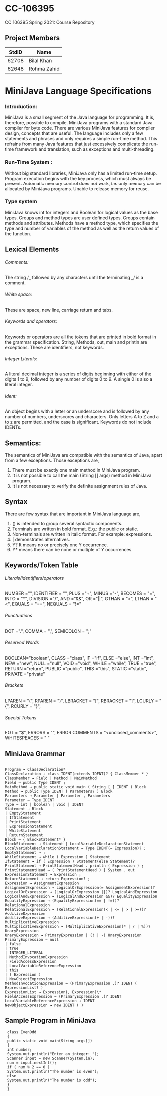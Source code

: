 # CC-106395

CC 106395 Spring 2021: Course Repository

## Project Members

| StdID | Name        |
| ----- | ----------- |
| 62708 | Bilal Khan  |
| 62648 | Rohma Zahid |

# MiniJava Language Specifications

### Introduction:

MiniJava is a small segment of the Java language for programming. It is, therefore, possible to compile. MiniJava programs with a standard Java compiler for byte code. There are various MiniJava features for compiler design, concepts that are useful. The language includes only a few statements and phrases and only requires a simple run-time method. This refrains from many Java features that just excessively complicate the run-time framework and translation, such as exceptions and multi-threading.

### Run-Time System :

Without big standard libraries, MiniJava only has a limited run-time setup. Program execution begins with the key process, which must always be present. Automatic memory control does not work, i.e. only memory can be allocated by MiniJava programs. Unable to release memory for reuse.

### Type system

MiniJava knows int for integers and Boolean for logical values as the base types. Groups and method types are user defined types. Groups contain methods and attributes. Methods have a method type, which specifies the type and number of variables of the method as well as the return values of the function.

## Lexical Elements

###### Comments:

The string /_ followed by any characters until the terminating _/ is a comment.

###### White space:

These are space, new line, carriage return and tabs.

###### Keywords and operators:

Keywords or operators are all the tokens that are printed in bold format in the grammar specification. String, Methods, out, main and println are exceptions. These are identifiers, not keywords.

###### Integer Literals:

A literal decimal integer is a series of digits beginning with either of the digits 1 to 9, followed by any number of digits 0 to 9. A single 0 is also a literal integer.

###### Ident:

An object begins with a letter or an underscore and is followed by any number of numbers, underscores and characters. Only letters A to Z and a to z are permitted, and the case is significant. Keywords do not include IDENTs.

## Semantics:

The semantics of MiniJava are compatible with the semantics of Java, apart from a few exceptions. Those exceptions are,

1. There must be exactly one main method in MiniJava program.
2. It is not possible to call the main (String [] args) method in MiniJava program.
3. It is not necessary to verify the definite assignment rules of Java.

## Syntax

There are few syntax that are important in MiniJava language are,

1. () is intended to group several syntactic components.
2. Terminals are written in bold format. E.g.: the public or static.
3. Non-terminals are written in italic format. For example: expressions.
4. | demonstrates alternatives.
5. Y? It means no or precisely one Y occurrence.
6. Y\* means there can be none or multiple of Y occurrences.

## Keywords/Token Table

###### Literals/identifiers/operators

NUMBER ="<num>", IDENTIFIER = "<identifier>", PLUS ="+", MINUS ="-", BECOMES = "=", INTO = "\*", DIVISION ="/", AND ="&&", OR ="||", GTHAN = ">", LTHAN = "<", EQUALS = "==", NEQUALS = "!="

###### Punctuations

DOT =".", COMMA = ",", SEMICOLON = ";"

###### Reserved Words

BOOLEAN=”boolean”, CLASS ="class", IF ="if", ELSE ="else", INT =”int”, NEW ="new", NULL ="null", VOID ="void", WHILE ="while", TRUE ="true", RETURN ="return", PUBLIC ="public", THIS ="this", STATIC ="static", PRIVATE ="private"

###### Brackets

LPAREN = "(", RPAREN = ")", LBRACKET = "[", RBRACKET = "]", LCURLY = "{", RCURLY = "}",

###### Special Tokens

EOT = "$", ERRORS = "<error>", ERROR COMMENTS = "<unclosed_comments>", WHITESPEACES = " "

## MiniJava Grammar

```

Program → ClassDeclaration*
ClassDeclaration → class IDENT(extends IDENT)? { ClassMember * }
ClassMember → Field | Method | MainMethod
Field → public Type IDENT ;
MainMethod → public static void main ( String [ ] IDENT ) Block
Method → public Type IDENT ( Parameters? ) Block
Parameters → Parameter | Parameter , Parameters
Parameter → Type IDENT
Type → int | boolean | void | IDENT
Statement → Block
| EmptyStatement
| IfStatement
| PrintStatement
| ExpressionStatement
| WhileStatement
| ReturnStatement
Block → { BlockStatement* }
BlockStatement → Statement | LocalVariableDeclarationStatement
LocalVariableDeclarationStatement → Type IDENT(= Expression)? ;
EmptyStatement → ;
WhileStatement → while ( Expression ) Statement
IfStatement → if ( Expression ) Statement(else Statement)?
PrintStatement → PrintStatementHead . println ( Expression ) ;
PrintStatementHead → ( PrintStatementHead ) | System . out
ExpressionStatement → Expression ;
ReturnStatement → return Expression? ;
Expression → AssignmentExpression
AssignmentExpression → LogicalOrExpression(= AssignmentExpression)?
LogicalOrExpression → (LogicalOrExpression ||)? LogicalAndExpression
LogicalAndExpression → (LogicalAndExpression &&)? EqualityExpression
EqualityExpression → (EqualityExpression(== | !=))? RelationalExpression
RelationalExpression → (RelationalExpression(< | <= | > | >=))? AdditiveExpression
AdditiveExpression → (AdditiveExpression(+ | -))? MultiplicativeExpression
MultiplicativeExpression → (MultiplicativeExpression(* | / | %))? UnaryExpression
UnaryExpression → PrimaryExpression | (! | -) UnaryExpression
PrimaryExpression → null
| false
| true
| INTEGER_LITERAL
| MethodInvocationExpression
| FieldAccessExpression
| LocalVariableReferenceExpression
| this
| ( Expression )
| NewObjectExpression
MethodInvocationExpression → (PrimaryExpression .)? IDENT ( ExpressionList? )
ExpressionList → Expression(, Expression)\*
FieldAccessExpression → (PrimaryExpression .)? IDENT
LocalVariableReferenceExpression → IDENT
NewObjectExpression → new IDENT ( )
```

## Sample Program in MiniJava

```
 class EvenOdd
 {
 public static void main(String args[])
 {
 int number;
 System.out.println("Enter an integer: ");
 Scanner input = new Scanner(System.in);
 num = input.nextInt();
 if ( num % 2 == 0 )
 System.out.println("The number is even");
 else
 System.out.println("The number is odd");
 }
 }
```
